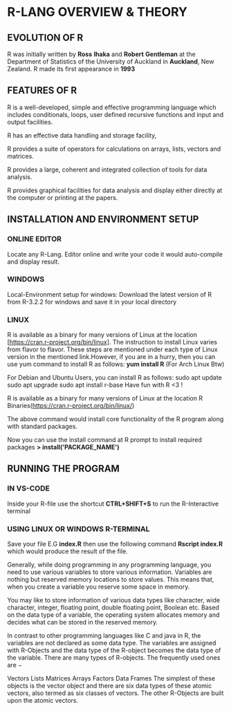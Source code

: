 # R-LANG OVERVIEW & THEORY

## EVOLUTION OF R

R was initially written by **Ross** **Ihaka** and **Robert** **Gentleman** at the Department of Statistics of the University of Auckland in **Auckland**, New Zealand. R made its first appearance in **1993**

## FEATURES OF R

R is a well-developed, simple and effective programming language which includes conditionals, loops, user defined recursive functions and input and output facilities.

R has an effective data handling and storage facility,

R provides a suite of operators for calculations on arrays, lists, vectors and matrices.

R provides a large, coherent and integrated collection of tools for data analysis.

R provides graphical facilities for data analysis and display either directly at the computer or printing at the papers.

## INSTALLATION AND ENVIRONMENT SETUP

### ONLINE EDITOR

Locate any R-Lang. Editor online and write your code it would auto-compile and display result.

### WINDOWS

Local-Environment setup for windows: Download the latest version of R from R-3.2.2 for windows and save it in your local directory

### LINUX

R is available as a binary for many versions of Linux at the location [https://cran.r-project.org/bin/linux].
The instruction to install Linux varies from flavor to flavor. These steps are mentioned under each type of Linux version in the mentioned link.However, if you are in a hurry, then you can use yum command to install R as follows: **yum install R** (For Arch Linux Btw)

For Debian and Ubuntu Users, you can install R as follows:
sudo apt update
sudo apt upgrade
sudo apt install r-base
Have fun with R <3 !

R is available as a binary for many versions of Linux at the location R Binaries(https://cran.r-project.org/bin/linux/)

The above command would install core functionality of the R program along with standard packages.

Now you can use the install command at R prompt to install required packages **> install('PACKAGE_NAME')**

## RUNNING THE PROGRAM

### IN VS-CODE

Inside your R-file use the shortcut **CTRL+SHIFT+S** to run the R-Interactive terminal

### USING LINUX OR WINDOWS R-TERMINAL

Save your file E.G **index.R** then use the following command **Rscript index.R** which would produce the result of the file.


Generally, while doing programming in any programming language, you need to use various variables to store various information. Variables are nothing but reserved memory locations to store values. This means that, when you create a variable you reserve some space in memory.

You may like to store information of various data types like character, wide character, integer, floating point, double floating point, Boolean etc. Based on the data type of a variable, the operating system allocates memory and decides what can be stored in the reserved memory.

In contrast to other programming languages like C and java in R, the variables are not declared as some data type. The variables are assigned with R-Objects and the data type of the R-object becomes the data type of the variable. There are many types of R-objects. The frequently used ones are −

Vectors
Lists
Matrices
Arrays
Factors
Data Frames
The simplest of these objects is the vector object and there are six data types of these atomic vectors, also termed as six classes of vectors. The other R-Objects are built upon the atomic vectors.